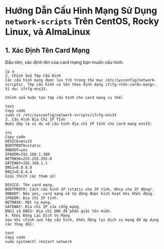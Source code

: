 # Hướng Dẫn Cấu Hình Mạng Sử Dụng `network-scripts` Trên CentOS, Rocky Linux, và AlmaLinux

## 1. Xác Định Tên Card Mạng

Đầu tiên, xác định tên của card mạng bạn muốn cấu hình:

```text
ip a
2. Chỉnh Sửa Tệp Cấu Hình
Các cấu hình mạng được lưu trữ trong thư mục /etc/sysconfig/network-scripts/. Tệp cấu hình có tên theo định dạng ifcfg-<tên-cards-mạng>. Ví dụ: ifcfg-ens33.

Chỉnh sửa hoặc tạo tệp cấu hình cho card mạng cụ thể:

text
Copy code
sudo vi /etc/sysconfig/network-scripts/ifcfg-ens33
3. Cấu Hình Địa Chỉ IP Tĩnh
Dưới đây là ví dụ về cấu hình địa chỉ IP tĩnh cho card mạng ens33:

ini
Copy code
DEVICE=ens33
BOOTPROTO=static
ONBOOT=yes
IPADDR=192.168.1.100
NETMASK=255.255.255.0
GATEWAY=192.168.1.1
DNS1=8.8.8.8
DNS2=8.8.4.4
Giải thích các tham số:

DEVICE: Tên card mạng.
BOOTPROTO: Cách cấu hình IP (static cho IP tĩnh, dhcp cho IP động).
ONBOOT: Nếu yes, card mạng sẽ tự động được kích hoạt khi khởi động.
IPADDR: Địa chỉ IP tĩnh.
NETMASK: Mặt nạ mạng.
GATEWAY: Địa chỉ IP của cổng mạng.
DNS1 và DNS2: Địa chỉ DNS để phân giải tên miền.
4. Khởi Động Lại Dịch Vụ Mạng
Sau khi chỉnh sửa tệp cấu hình, khởi động lại dịch vụ mạng để áp dụng các thay đổi:

text
Copy code
sudo systemctl restart network
